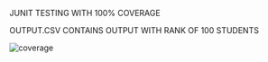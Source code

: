 JUNIT TESTING WITH 100% COVERAGE 

OUTPUT.CSV CONTAINS OUTPUT WITH RANK OF 100 STUDENTS

![coverage](https://user-images.githubusercontent.com/46513494/51672292-26cc1880-1ff1-11e9-9896-0ee83ea0b08b.png)
